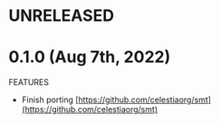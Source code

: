 # UNRELEASED

# 0.1.0 (Aug 7th, 2022)

FEATURES

- Finish porting [https://github.com/celestiaorg/smt](https://github.com/celestiaorg/smt)

